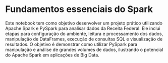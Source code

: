 # Fundamentos essenciais do Spark

Este notebook tem como objetivo desenvolver um projeto prático utilizando Apache Spark e PySpark para analisar dados da Receita Federal. Ele inclui etapas para configuração do ambiente, leitura e processamento dos dados, manipulação de DataFrames, execução de consultas SQL e visualização de resultados. O objetivo é demonstrar como utilizar PySpark para manipulação e análise de grandes volumes de dados, ilustrando o potencial do Apache Spark em aplicações de Big Data.
